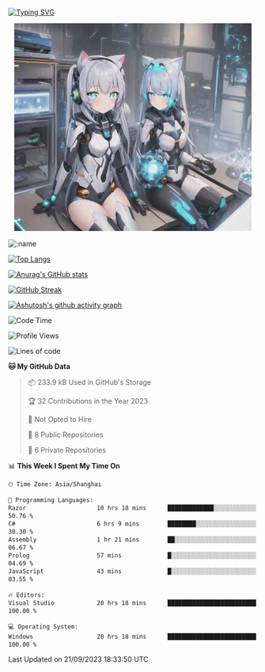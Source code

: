 [![Typing SVG](https://readme-typing-svg.demolab.com?font=Fira+Code&pause=1000&color=F78FDE&width=435&lines=%E6%AC%A2%E8%BF%8E%E5%A4%A7%E4%BD%AC%E6%9D%A5%E8%AE%BF0v0)](https://git.io/typing-svg)


<p align="center">
  <a href="https://github.com/qq583044063qq"><img src="banner.png" alt="qq583044063qq Banner"></a>
</p>



![:name](https://count.getloli.com/get/@hk416?theme=rule34)

[![Top Langs](https://github-readme-stats.vercel.app/api/top-langs/?username=qq583044063qq&locale=cn&hide=javascript,html,css&theme=tokyonight)](https://github.com/anuraghazra/github-readme-stats)

[![Anurag's GitHub stats](https://github-readme-stats.vercel.app/api?username=qq583044063qq&count_private=true&show_icons=true&locale=cn&theme=tokyonight)](https://github.com/anuraghazra/github-readme-stats)

[![GitHub Streak](https://streak-stats.demolab.com/?user=qq583044063qq&locale=zh_Hans&theme=tokyonight)](https://git.io/streak-stats)

[![Ashutosh's github activity graph](https://github-readme-activity-graph.vercel.app/graph?username=qq583044063qq&theme=tokyo-night)](https://github.com/ashutosh00710/github-readme-activity-graph)

<!--START_SECTION:waka-->
![Code Time](http://img.shields.io/badge/Code%20Time-293%20hrs%2038%20mins-blue)

![Profile Views](http://img.shields.io/badge/Profile%20Views-0-blue)

![Lines of code](https://img.shields.io/badge/From%20Hello%20World%20I%27ve%20Written-904.7%20thousand%20lines%20of%20code-blue)

**🐱 My GitHub Data** 

> 📦 233.9 kB Used in GitHub's Storage 
 > 
> 🏆 32 Contributions in the Year 2023
 > 
> 🚫 Not Opted to Hire
 > 
> 📜 8 Public Repositories 
 > 
> 🔑 6 Private Repositories 
 > 
📊 **This Week I Spent My Time On** 

```text
🕑︎ Time Zone: Asia/Shanghai

💬 Programming Languages: 
Razor                    10 hrs 18 mins      █████████████░░░░░░░░░░░░   50.76 % 
C#                       6 hrs 9 mins        ████████░░░░░░░░░░░░░░░░░   30.30 % 
Assembly                 1 hr 21 mins        ██░░░░░░░░░░░░░░░░░░░░░░░   06.67 % 
Prolog                   57 mins             █░░░░░░░░░░░░░░░░░░░░░░░░   04.69 % 
JavaScript               43 mins             █░░░░░░░░░░░░░░░░░░░░░░░░   03.55 % 

🔥 Editors: 
Visual Studio            20 hrs 18 mins      █████████████████████████   100.00 % 

💻 Operating System: 
Windows                  20 hrs 18 mins      █████████████████████████   100.00 % 
```


 Last Updated on 21/09/2023 18:33:50 UTC
<!--END_SECTION:waka-->
